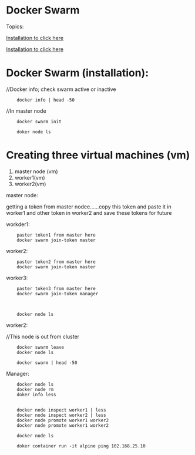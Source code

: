 # Docker Swarm


<a name="top"></a>
Topics: 

[Installation to click here](#docker_swarm_installations)

[Installation to click here](#docker_swarm_installations)










# Docker Swarm (installation): 

//Docker info; check swarm active or inactive

        docker info | head -50   
        
 //In master node
 
        docker swarm init                       

        doker node ls




# Creating three virtual machines (vm)

 1. master node (vm) 
 2. worker1(vm) 
 3. worker2(vm) 


master node:

getting a token from master nodee......copy this token and  paste it in worker1 and other token in worker2 and save these tokens for future


workder1:

        paster token1 from master here
        docker swarm join-token master

worker2:

        paster token2 from master here
        docker swarm join-token master

worker3:

        paster token3 from master here
        docker swarm join-token manager



        docker node ls 


worker2:

//This node is out from cluster

        docker swarm leave  
        docker node ls

        docker swarm | head -50




  Manager: 
        
        docker node ls
        docker node rm 
        doker info less


        docker node inspect worker1 | less
        docker node inspect worker2 | less
        docker node promote worker1 worker2
        docker node promote worker1 worker2

        docker node ls

        doker container run -it alpine ping 102.168.25.10


